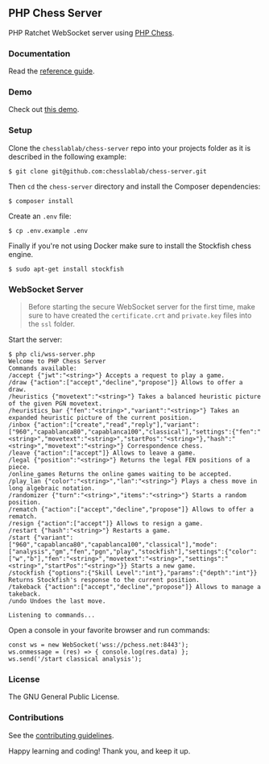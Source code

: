 ## PHP Chess Server

PHP Ratchet WebSocket server using [PHP Chess](https://github.com/chesslablab/php-chess).

### Documentation

Read the [reference guide](https://www.chesslablab.com/documentation/).

### Demo

Check out [this demo](https://www.chesslablab.com).

### Setup

Clone the `chesslablab/chess-server` repo into your projects folder as it is described in the following example:

    $ git clone git@github.com:chesslablab/chess-server.git

Then `cd` the `chess-server` directory and install the Composer dependencies:

    $ composer install

Create an `.env` file:

    $ cp .env.example .env

Finally if you're not using Docker make sure to install the Stockfish chess engine.

```
$ sudo apt-get install stockfish
```

### WebSocket Server

> Before starting the secure WebSocket server for the first time, make sure to have created the `certificate.crt` and `private.key` files into the `ssl` folder.

Start the server:

```
$ php cli/wss-server.php
Welcome to PHP Chess Server
Commands available:
/accept {"jwt":"<string>"} Accepts a request to play a game.
/draw {"action":["accept","decline","propose"]} Allows to offer a draw.
/heuristics {"movetext":"<string>"} Takes a balanced heuristic picture of the given PGN movetext.
/heuristics_bar {"fen":"<string>","variant":"<string>"} Takes an expanded heuristic picture of the current position.
/inbox {"action":["create","read","reply"],"variant":["960","capablanca80","capablanca100","classical"],"settings":{"fen":"<string>","movetext":"<string>","startPos":"<string>"},"hash":"<string>","movetext":"<string>"} Correspondence chess.
/leave {"action":["accept"]} Allows to leave a game.
/legal {"position":"<string>"} Returns the legal FEN positions of a piece.
/online_games Returns the online games waiting to be accepted.
/play_lan {"color":"<string>","lan":"<string>"} Plays a chess move in long algebraic notation.
/randomizer {"turn":"<string>","items":"<string>"} Starts a random position.
/rematch {"action":["accept","decline","propose"]} Allows to offer a rematch.
/resign {"action":["accept"]} Allows to resign a game.
/restart {"hash":"<string>"} Restarts a game.
/start {"variant":["960","capablanca80","capablanca100","classical"],"mode":["analysis","gm","fen","pgn","play","stockfish"],"settings":{"color":["w","b"],"fen":"<string>","movetext":"<string>","settings":"<string>","startPos":"<string>"}} Starts a new game.
/stockfish {"options":{"Skill Level":"int"},"params":{"depth":"int"}} Returns Stockfish's response to the current position.
/takeback {"action":["accept","decline","propose"]} Allows to manage a takeback.
/undo Undoes the last move.

Listening to commands...
```

Open a console in your favorite browser and run commands:

```
const ws = new WebSocket('wss://pchess.net:8443');
ws.onmessage = (res) => { console.log(res.data) };
ws.send('/start classical analysis');
```

### License

The GNU General Public License.

### Contributions

See the [contributing guidelines](https://github.com/chesslablab/chess-server/blob/master/CONTRIBUTING.md).

Happy learning and coding! Thank you, and keep it up.
